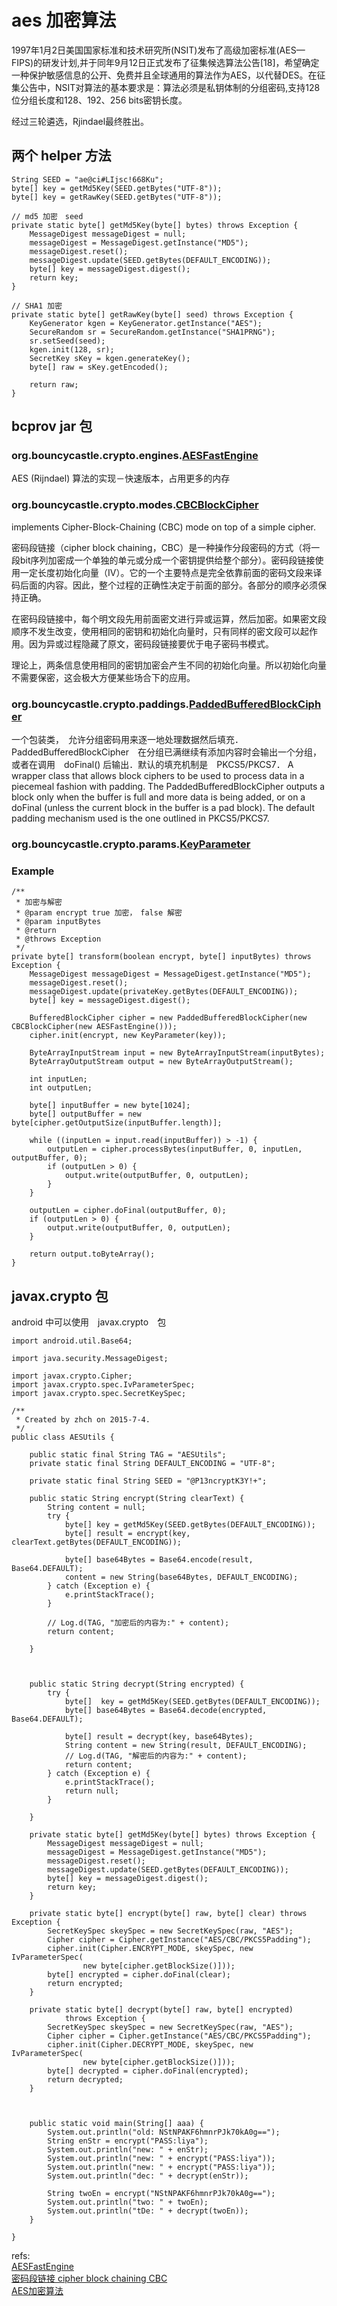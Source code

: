 # aes 加密算法
1997年1月2日美国国家标准和技术研究所(NSIT)发布了高级加密标准(AES—FIPS)的研发计划,并于同年9月12日正式发布了征集候选算法公告[18]，希望确定一种保护敏感信息的公开、免费并且全球通用的算法作为AES，以代替DES。在征集公告中，NSIT对算法的基本要求是：算法必须是私钥体制的分组密码,支持128位分组长度和128、192、256 bits密钥长度。

经过三轮遴选，Rjindael最终胜出。

## 两个 helper 方法


	String SEED = "ae@ci#LIjsc!668Ku";
	byte[] key = getMd5Key(SEED.getBytes("UTF-8"));
	byte[] key = getRawKey(SEED.getBytes("UTF-8"));

	// md5 加密　seed
    private static byte[] getMd5Key(byte[] bytes) throws Exception {
        MessageDigest messageDigest = null;
        messageDigest = MessageDigest.getInstance("MD5");
        messageDigest.reset();
        messageDigest.update(SEED.getBytes(DEFAULT_ENCODING));
        byte[] key = messageDigest.digest();
        return key;
    }

	// SHA1 加密
    private static byte[] getRawKey(byte[] seed) throws Exception {
        KeyGenerator kgen = KeyGenerator.getInstance("AES");
        SecureRandom sr = SecureRandom.getInstance("SHA1PRNG");
        sr.setSeed(seed);
        kgen.init(128, sr);
        SecretKey sKey = kgen.generateKey();
        byte[] raw = sKey.getEncoded();

        return raw;
    }
## bcprov jar 包

### org.bouncycastle.crypto.engines.[AESFastEngine][1]
AES (Rijndael) 算法的实现－快速版本，占用更多的内存
### org.bouncycastle.crypto.modes.[CBCBlockCipher][2]
implements Cipher-Block-Chaining (CBC) mode on top of a simple cipher. 

密码段链接（cipher block chaining，CBC）是一种操作分段密码的方式（将一段bit序列加密成一个单独的单元或分成一个密钥提供给整个部分）。密码段链接使用一定长度初始化向量（IV）。它的一个主要特点是完全依靠前面的密码文段来译码后面的内容。因此，整个过程的正确性决定于前面的部分。各部分的顺序必须保持正确。

在密码段链接中，每个明文段先用前面密文进行异或运算，然后加密。如果密文段顺序不发生改变，使用相同的密钥和初始化向量时，只有同样的密文段可以起作用。因为异或过程隐藏了原文，密码段链接要优于电子密码书模式。

理论上，两条信息使用相同的密钥加密会产生不同的初始化向量。所以初始化向量不需要保密，这会极大方便某些场合下的应用。 

### org.bouncycastle.crypto.paddings.[PaddedBufferedBlockCipher][3]
一个包装类，　允许分组密码用来逐一地处理数据然后填充．　PaddedBufferedBlockCipher　在分组已满继续有添加内容时会输出一个分组，或者在调用　doFinal() 后输出．默认的填充机制是　PKCS5/PKCS7．
A wrapper class that allows block ciphers to be used to process data in a piecemeal fashion with padding. The PaddedBufferedBlockCipher outputs a block only when the buffer is full and more data is being added, or on a doFinal (unless the current block in the buffer is a pad block). The default padding mechanism used is the one outlined in PKCS5/PKCS7. 
### org.bouncycastle.crypto.params.[KeyParameter][4]

### Example


    /**
     * 加密与解密
     * @param encrypt true 加密，　false 解密
     * @param inputBytes
     * @return
     * @throws Exception
     */
    private byte[] transform(boolean encrypt, byte[] inputBytes) throws Exception {
    	MessageDigest messageDigest = MessageDigest.getInstance("MD5");
        messageDigest.reset();
        messageDigest.update(privateKey.getBytes(DEFAULT_ENCODING));
        byte[] key = messageDigest.digest();

        BufferedBlockCipher cipher = new PaddedBufferedBlockCipher(new CBCBlockCipher(new AESFastEngine()));
        cipher.init(encrypt, new KeyParameter(key));

        ByteArrayInputStream input = new ByteArrayInputStream(inputBytes);
        ByteArrayOutputStream output = new ByteArrayOutputStream();

        int inputLen;
        int outputLen;

        byte[] inputBuffer = new byte[1024];
        byte[] outputBuffer = new byte[cipher.getOutputSize(inputBuffer.length)];

        while ((inputLen = input.read(inputBuffer)) > -1) {
            outputLen = cipher.processBytes(inputBuffer, 0, inputLen, outputBuffer, 0);
            if (outputLen > 0) {
                output.write(outputBuffer, 0, outputLen);
            }
        }

        outputLen = cipher.doFinal(outputBuffer, 0);
        if (outputLen > 0) {
            output.write(outputBuffer, 0, outputLen);
        }

        return output.toByteArray();
    }

## javax.crypto 包
android 中可以使用　javax.crypto　包



	import android.util.Base64;

	import java.security.MessageDigest;

	import javax.crypto.Cipher;
	import javax.crypto.spec.IvParameterSpec;
	import javax.crypto.spec.SecretKeySpec;

	/**
	 * Created by zhch on 2015-7-4.
	 */
	public class AESUtils {

	    public static final String TAG = "AESUtils";
	    private static final String DEFAULT_ENCODING = "UTF-8";

	    private static final String SEED = "@P13ncryptK3Y!+";

	    public static String encrypt(String clearText) {
	        String content = null;
	        try {
	            byte[] key = getMd5Key(SEED.getBytes(DEFAULT_ENCODING));
	            byte[] result = encrypt(key, clearText.getBytes(DEFAULT_ENCODING));

	            byte[] base64Bytes = Base64.encode(result, Base64.DEFAULT);
	            content = new String(base64Bytes, DEFAULT_ENCODING);
	        } catch (Exception e) {
	            e.printStackTrace();
	        }

	        // Log.d(TAG, "加密后的内容为:" + content);
	        return content;

	    }



	    public static String decrypt(String encrypted) {
	        try {
	            byte[]  key = getMd5Key(SEED.getBytes(DEFAULT_ENCODING));
	            byte[] base64Bytes = Base64.decode(encrypted, Base64.DEFAULT);

	            byte[] result = decrypt(key, base64Bytes);
	            String content = new String(result, DEFAULT_ENCODING);
	            // Log.d(TAG, "解密后的内容为:" + content);
	            return content;
	        } catch (Exception e) {
	            e.printStackTrace();
	            return null;
	        }

	    }

	    private static byte[] getMd5Key(byte[] bytes) throws Exception {
	        MessageDigest messageDigest = null;
	        messageDigest = MessageDigest.getInstance("MD5");
	        messageDigest.reset();
	        messageDigest.update(SEED.getBytes(DEFAULT_ENCODING));
	        byte[] key = messageDigest.digest();
	        return key;
	    }

	    private static byte[] encrypt(byte[] raw, byte[] clear) throws Exception {
	        SecretKeySpec skeySpec = new SecretKeySpec(raw, "AES");
	        Cipher cipher = Cipher.getInstance("AES/CBC/PKCS5Padding");
	        cipher.init(Cipher.ENCRYPT_MODE, skeySpec, new IvParameterSpec(
	                new byte[cipher.getBlockSize()]));
	        byte[] encrypted = cipher.doFinal(clear);
	        return encrypted;
	    }

	    private static byte[] decrypt(byte[] raw, byte[] encrypted)
	            throws Exception {
	        SecretKeySpec skeySpec = new SecretKeySpec(raw, "AES");
	        Cipher cipher = Cipher.getInstance("AES/CBC/PKCS5Padding");
	        cipher.init(Cipher.DECRYPT_MODE, skeySpec, new IvParameterSpec(
	                new byte[cipher.getBlockSize()]));
	        byte[] decrypted = cipher.doFinal(encrypted);
	        return decrypted;
	    }



	    public static void main(String[] aaa) {
	        System.out.println("old: NStNPAKF6hmnrPJk70kA0g==");
	        String enStr = encrypt("PASS:liya");
	        System.out.println("new: " + enStr);
	        System.out.println("new: " + encrypt("PASS:liya"));
	        System.out.println("new: " + encrypt("PASS:liya"));
	        System.out.println("dec: " + decrypt(enStr));

	        String twoEn = encrypt("NStNPAKF6hmnrPJk70kA0g==");
	        System.out.println("two: " + twoEn);
	        System.out.println("tDe: " + decrypt(twoEn));
	    }

	}


refs:  
[AESFastEngine][1]  
[密码段链接 cipher block chaining CBC](http://www.searchsecurity.com.cn/whatis/word_983.htm)  
[AES加密算法](http://blog.csdn.net/ydonghao2/article/details/11060251)  



[1]: http://www.docjar.org/docs/api/org/bouncycastle/crypto/engines/AESFastEngine.html
[2]: http://www.docjar.org/docs/api/org/bouncycastle/crypto/modes/CBCBlockCipher.html
[3]: http://www.cs.berkeley.edu/~jonah/bc/org/bouncycastle/crypto/paddings/PaddedBufferedBlockCipher.html
[4]: http://www.cs.berkeley.edu/~jonah/bc/org/bouncycastle/crypto/params/KeyParameter.html
